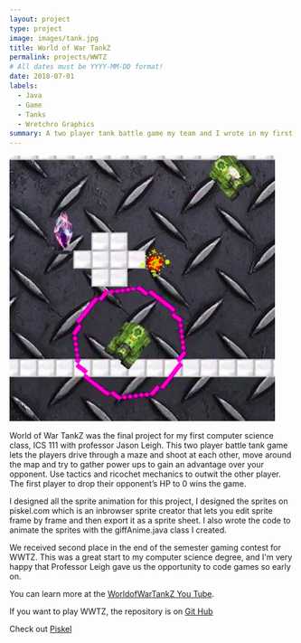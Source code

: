 ```yaml
---
layout: project
type: project
image: images/tank.jpg
title: World of War TankZ
permalink: projects/WWTZ
# All dates must be YYYY-MM-DD format!
date: 2018-07-01
labels:
  - Java
  - Game
  - Tanks
  - Wretchro Graphics
summary: A two player tank battle game my team and I wrote in my first computer science class.  
---
```


<img class="ui medium right floated rounded image" src="../images/Screenshot from 2018-08-27 23-12-02.png">

World of War TankZ was the final project for my first computer science class, ICS 111 with professor Jason Leigh. This two player battle tank game lets the players drive through a maze and shoot at each other, move around the map and try to gather power ups to gain an advantage over your opponent. Use tactics and ricochet mechanics to outwit the other player. The first player to drop their opponent’s HP to 0 wins the game.

I designed all the sprite animation for this project, I designed the sprites on piskel.com which is an inbrowser sprite creator that lets you edit sprite frame by frame and then export it as a sprite sheet. I also wrote the code to animate the sprites with the giffAnime.java class I created.

We received second place in the end of the semester gaming contest for WWTZ. This was a great start to my computer science degree, and I'm very happy that Professor Leigh gave us the opportunity to code games so early on.



You can learn more at the [WorldofWarTankZ You Tube](https://www.youtube.com/watch?v=U1xXJ2DaE3A).

If you want to play WWTZ, the repository is on [Git Hub](https://github.com/zakgilbert/World-of-War-Tanks)

Check out [Piskel](https://www.piskelapp.com/)



